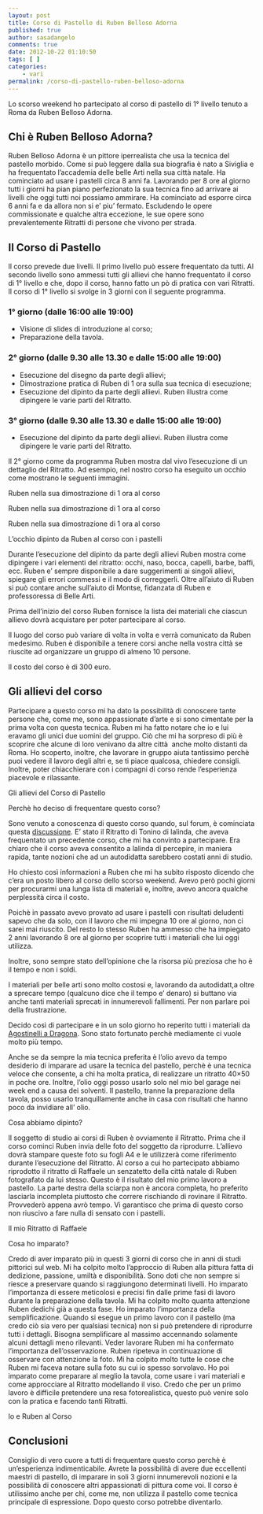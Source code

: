```yaml
---
layout: post
title: Corso di Pastello di Ruben Belloso Adorna
published: true
author: sasadangelo
comments: true
date: 2012-10-22 01:10:50
tags: [ ]
categories:
    - vari
permalink: /corso-di-pastello-ruben-belloso-adorna
---
```




  Lo scorso weekend ho partecipato al corso di pastello di 1° livello tenuto a Roma da Ruben Belloso Adorna.




## Chi è Ruben Belloso Adorna?


  Ruben Belloso Adorna è un pittore iperrealista che usa la tecnica del pastello morbido. Come si può leggere dalla sua biografia è nato a Siviglia e ha frequentato l&#8217;accademia delle belle Arti nella sua città natale. Ha cominciato ad usare i pastelli circa 8 anni fa. Lavorando per 8 ore al giorno tutti i giorni ha pian piano perfezionato la sua tecnica fino ad arrivare ai livelli che oggi tutti noi possiamo ammirare. Ha cominciato ad esporre circa 6 anni fa e da allora non si e&#8217; piu&#8217; fermato. Escludendo le opere commissionate e qualche altra eccezione, le sue opere sono prevalentemente Ritratti di persone che vivono per strada.


## Il Corso di Pastello


  Il corso prevede due livelli. Il primo livello può essere frequentato da tutti. Al secondo livello sono ammessi tutti gli allievi che hanno frequentato il corso di 1° livello e che, dopo il corso, hanno fatto un pò di pratica con vari Ritratti. Il corso di 1° livello si svolge in 3 giorni con il seguente programma.


### 1° giorno (dalle 16:00 alle 19:00)

  * Visione di slides di introduzione al corso;
  * Preparazione della tavola.

### 2° giorno (dalle 9.30 alle 13.30 e dalle 15:00 alle 19:00)

  * Esecuzione del disegno da parte degli allievi;
  * Dimostrazione pratica di Ruben di 1 ora sulla sua tecnica di esecuzione;
  * Esecuzione del dipinto da parte degli allievi. Ruben illustra come dipingere le varie parti del Ritratto.

### 3° giorno (dalle 9.30 alle 13.30 e dalle 15:00 alle 19:00)

  * Esecuzione del dipinto da parte degli allievi. Ruben illustra come dipingere le varie parti del Ritratto.


  Il 2° giorno come da programma Ruben mostra dal vivo l&#8217;esecuzione di un dettaglio del Ritratto. Ad esempio, nel nostro corso ha eseguito un occhio come mostrano le seguenti immagini.



  



  Ruben nella sua dimostrazione di 1 ora al corso



  



  Ruben nella sua dimostrazione di 1 ora al corso



  



  Ruben nella sua dimostrazione di 1 ora al corso



  



  L&#8217;occhio dipinto da Ruben al corso con i pastelli



  Durante l&#8217;esecuzione del dipinto da parte degli allievi Ruben mostra come dipingere i vari elementi del ritratto: occhi, naso, bocca, capelli, barbe, baffi, ecc. Ruben e&#8217; sempre disponibile a dare suggerimenti ai singoli allievi, spiegare gli errori commessi e il modo di correggerli. Oltre all&#8217;aiuto di Ruben si può contare anche sull&#8217;aiuto di Montse, fidanzata di Ruben e professoressa di Belle Arti.



  Prima dell&#8217;inizio del corso Ruben fornisce la lista dei materiali che ciascun allievo dovrà acquistare per poter partecipare al corso.


Il luogo del corso può variare di volta in volta e verrà comunicato da Ruben medesimo. Ruben è disponibile a tenere corsi anche nella vostra città se riuscite ad organizzare un gruppo di almeno 10 persone.

Il costo del corso è di 300 euro.

## Gli allievi del corso


  Partecipare a questo corso mi ha dato la possibilità di conoscere tante persone che, come me, sono appassionate d&#8217;arte e si sono cimentate per la prima volta con questa tecnica. Ruben mi ha fatto notare che io e lui eravamo gli unici due uomini del gruppo. Ciò che mi ha sorpreso di più è scoprire che alcune di loro venivano da altre città  anche molto distanti da Roma. Ho scoperto, inoltre, che lavorare in gruppo aiuta tantissimo perchè puoi vedere il lavoro degli altri e, se ti piace qualcosa, chiedere consigli. Inoltre, poter chiacchierare con i compagni di corso rende l&#8217;esperienza piacevole e rilassante.



  



  Gli allievi del Corso di Pastello



  Perchè ho deciso di frequentare questo corso?


Sono venuto a conoscenza di questo corso quando, sul forum, è cominciata questa [discussione][1]. E&#8217; stato il Ritratto di Tonino di lalinda, che aveva frequentato un precedente corso, che mi ha convinto a partecipare. Era chiaro che il corso aveva consentito a lalinda di percepire, in maniera rapida, tante nozioni che ad un autodidatta sarebbero costati anni di studio.


  Ho chiesto così informazioni a Ruben che mi ha subito risposto dicendo che c&#8217;era un posto libero al corso dello scorso weekend. Avevo però pochi giorni per procurarmi una lunga lista di materiali e, inoltre, avevo ancora qualche perplessità circa il costo.



  Poichè in passato avevo provato ad usare i pastelli con risultati deludenti sapevo che da solo, con il lavoro che mi impegna 10 ore al giorno, non ci sarei mai riuscito. Del resto lo stesso Ruben ha ammesso che ha impiegato 2 anni lavorando 8 ore al giorno per scoprire tutti i materiali che lui oggi utilizza.


Inoltre, sono sempre stato dell&#8217;opinione che la risorsa più preziosa che ho è il tempo e non i soldi.


  I materiali per belle arti sono molto costosi e, lavorando da autodidatt,a oltre a sprecare tempo (qualcuno dice che il tempo e&#8217; denaro) si buttano via anche tanti materiali sprecati in innumerevoli fallimenti. Per non parlare poi della frustrazione.


Decido così di partecipare e in un solo giorno ho reperito tutti i materiali da [Agostinelli a Dragona][2]. Sono stato fortunato perchè mediamente ci vuole molto più tempo.


  Anche se da sempre la mia tecnica preferita è l&#8217;olio avevo da tempo desiderio di imparare ad usare la tecnica del pastello, perchè è una tecnica veloce che consente, a chi ha molta pratica, di realizzare un ritratto 40&#215;50 in poche ore. Inoltre, l&#8217;olio oggi posso usarlo solo nel mio bel garage nei week end a causa dei solventi. Il pastello, tranne la preparazione della tavola, posso usarlo tranquillamente anche in casa con risultati che hanno poco da invidiare all&#8217; olio.



  Cosa abbiamo dipinto?



  Il soggetto di studio ai corsi di Ruben è ovviamente il Ritratto. Prima che il corso cominci Ruben invia delle foto del soggetto da riprodurre. L&#8217;allievo dovrà stampare queste foto su fogli A4 e le utilizzerà come riferimento durante l&#8217;esecuzione del Ritratto. Al corso a cui ho partecipato abbiamo riprodotto il ritratto di Raffaele un senzatetto della città natale di Ruben fotografato da lui stesso. Questo è il risultato del mio primo lavoro a pastello. La parte destra della sciarpa non è ancora completa, ho preferito lasciarla incompleta piuttosto che correre rischiando di rovinare il Ritratto. Provvederò appena avrò tempo. Vi garantisco che prima di questo corso non riuscivo a fare nulla di sensato con i pastelli.



  



  Il mio Ritratto di Raffaele



  Cosa ho imparato?



  Credo di aver imparato più in questi 3 giorni di corso che in anni di studi pittorici sul web. Mi ha colpito molto l&#8217;approccio di Ruben alla pittura fatta di dedizione, passione, umiltà e disponibilità. Sono doti che non sempre si riesce a preservare quando si raggiungono determinati livelli. Ho imparato l&#8217;importanza di essere meticolosi e precisi fin dalle prime fasi di lavoro durante la preparazione della tavola. Mi ha colpito molto quanta attenzione Ruben dedichi già a questa fase. Ho imparato l&#8217;importanza della semplificazione. Quando si esegue un primo lavoro con il pastello (ma credo ciò sia vero per qualsiasi tecnica) non si può pretendere di riprodurre tutti i dettagli. Bisogna semplificare al massimo accennando solamente alcuni dettagli meno rilevanti. Veder lavorare Ruben mi ha confermato l&#8217;importanza dell&#8217;osservazione. Ruben ripeteva in continuazione di osservare con attenzione la foto. Mi ha colpito molto tutte le cose che Ruben mi faceva notare sulla foto su cui io spesso sorvolavo. Ho poi imparato come preparare al meglio la tavola, come usare i vari materiali e come approcciare al Ritratto modellando il viso. Credo che per un primo lavoro è difficile pretendere una resa fotorealistica, questo può venire solo con la pratica e facendo tanti Ritratti.



  



  Io e Ruben al Corso


## Conclusioni


  Consiglio di vero cuore a tutti di frequentare questo corso perchè è un&#8217;esperienza indimenticabile. Avrete la possibilità di avere due eccellenti maestri di pastello, di imparare in soli 3 giorni innumerevoli nozioni e la possibilità di conoscere altri appassionati di pittura come voi. Il corso è utilissimo anche per chi, come me, non utilizza il pastello come tecnica principale di espressione. Dopo questo corso potrebbe diventarlo.


 [1]: http://forum.disegnoepittura.it/viewtopic.php?f=13&t=341
 [2]: https://www.agostinelliarte.com/